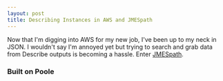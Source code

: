 ```yaml
---
layout: post
title: Describing Instances in AWS and JMESpath
---
```


Now that I'm digging into AWS for my new job, I've been up to my neck in JSON.  I wouldn't say I'm annoyed yet but trying to search and grab data from Describe outputs is becoming a hassle. Enter [JMESpath](http://jmespath.org/).

### Built on Poole
